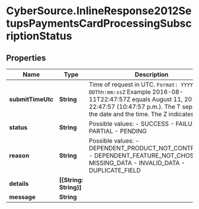 # CyberSource.InlineResponse2012SetupsPaymentsCardProcessingSubscriptionStatus

## Properties
Name | Type | Description | Notes
------------ | ------------- | ------------- | -------------
**submitTimeUtc** | **String** | Time of request in UTC. `Format: YYYY-MM-DDThh:mm:ssZ`  Example 2016-08-11T22:47:57Z equals August 11, 2016, at 22:47:57 (10:47:57 p.m.). The T separates the date and the time. The Z indicates UTC.  | [optional] 
**status** | **String** | Possible values: - SUCCESS - FAILURE - PARTIAL - PENDING | [optional] 
**reason** | **String** | Possible values: - DEPENDENT_PRODUCT_NOT_CONTRACTED - DEPENDENT_FEATURE_NOT_CHOSEN - MISSING_DATA - INVALID_DATA - DUPLICATE_FIELD | [optional] 
**details** | **[{String: String}]** |  | [optional] 
**message** | **String** |  | [optional] 


